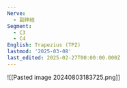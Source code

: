 ```yaml
---
Nerve:
  - 副神経
Segment:
  - C3
  - C4
English: Trapezius (TPZ)
lastmod: '2025-03-08'
last_edited: 2025-02-27T00:00:00.000Z
---
```


![[Pasted image 20240803183725.png]]
